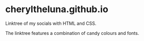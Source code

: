 # cheryltheluna.github.io
Linktree of my socials with HTML and CSS.

The linktree features a combination of candy colours and fonts.
